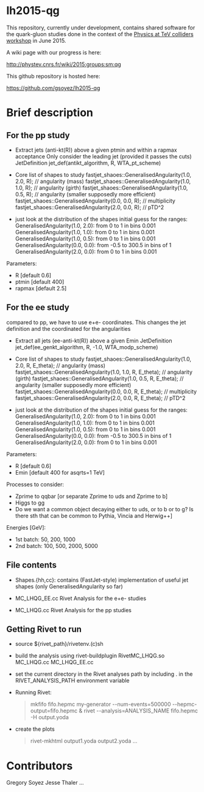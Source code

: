 lh2015-qg
=========

This repository, currently under development, contains shared software
for the quark-gluon studies done in the context of the [Physics at TeV
colliders workshop](http://phystev.cnrs.fr/) in June 2015.

A wiki page with our progress is here:

http://phystev.cnrs.fr/wiki/2015:groups:sm:qg

This github repository is hosted here:

https://github.com/gsoyez/lh2015-qg


Brief description
=================

For the pp study
----------------

- Extract jets (anti-kt(R)) above a given ptmin and within a rapmax acceptance
  Only consider the leading jet (provided it passes the cuts)
  JetDefinition jet_def(antikt_algorithm, R, WTA_pt_scheme)

- Core list of shapes to study
   fastjet_shaoes::GeneralisedAngularity(1.0, 2.0, R); // angularity (mass)
   fastjet_shaoes::GeneralisedAngularity(1.0, 1.0, R); // angularity (girth)
   fastjet_shaoes::GeneralisedAngularity(1.0, 0.5, R); // angularity (smaller supposedly more efficient)
   fastjet_shaoes::GeneralisedAngularity(0.0, 0.0, R); // multiplicity
   fastjet_shaoes::GeneralisedAngularity(2.0, 0.0, R); // pTD^2

- just look at the distribution of the shapes
  initial guess for the ranges:
    GeneralisedAngularity(1.0, 2.0): from 0 to 1 in bins 0.001
    GeneralisedAngularity(1.0, 1.0): from 0 to 1 in bins 0.001
    GeneralisedAngularity(1.0, 0.5): from 0 to 1 in bins 0.001
    GeneralisedAngularity(0.0, 0.0): from -0.5 to 300.5 in bins of 1 
    GeneralisedAngularity(2.0, 0.0): from 0 to 1 in bins 0.001


Parameters:
 - R [default 0.6]
 - ptmin [default 400]
 - rapmax [default 2.5]

For the ee study
----------------

  compared to pp, we have to use e+e- coordinates. This changes the
  jet definition and the coordinated for the angularities

- Extract all jets (ee-anti-kt(R)) above a given Emin
  JetDefinition jet_def(ee_genkt_algorithm, R, -1.0, WTA_modp_scheme)

- Core list of shapes to study
   fastjet_shaoes::GeneralisedAngularity(1.0, 2.0, R, E_theta); // angularity (mass)
   fastjet_shaoes::GeneralisedAngularity(1.0, 1.0, R, E_theta); // angularity (girth)
   fastjet_shaoes::GeneralisedAngularity(1.0, 0.5, R, E_theta); // angularity (smaller supposedly more efficient)
   fastjet_shaoes::GeneralisedAngularity(0.0, 0.0, R, E_theta); // multiplicity
   fastjet_shaoes::GeneralisedAngularity(2.0, 0.0, R, E_theta); // pTD^2

- just look at the distribution of the shapes
  initial guess for the ranges:
    GeneralisedAngularity(1.0, 2.0): from 0 to 1 in bins 0.001
    GeneralisedAngularity(1.0, 1.0): from 0 to 1 in bins 0.001
    GeneralisedAngularity(1.0, 0.5): from 0 to 1 in bins 0.001
    GeneralisedAngularity(0.0, 0.0): from -0.5 to 300.5 in bins of 1 
    GeneralisedAngularity(2.0, 0.0): from 0 to 1 in bins 0.001

Parameters:
 - R [default 0.6]
 - Emin [default 400 for asqrts=1 TeV]

Processes to consider:
 - Zprime to qqbar [or separate Zprime to uds and Zprime to b]
 - Higgs to gg
 - Do we want a common object decaying either to uds, or to b or to g?
   Is there sth that can be common to Pythia, Vincia and Herwig++]

Energies [GeV]:
 - 1st batch: 50, 200, 1000
 - 2nd batch: 100, 500, 2000, 5000

File contents
-------------

- Shapes.{hh,cc}: contains (FastJet-style) implementation of useful
  jet shapes (only GeneralisedAngularity so far)

- MC_LHQG_EE.cc  Rivet Analysis for the e+e- studies

- MC_LHQG.cc     Rivet Analysis for the pp studies

Getting Rivet to run
--------------------

- source ${rivet_path}/rivetenv.(c)sh
- build the analysis using
   rivet-buildplugin RivetMC_LHQG.so MC_LHQG.cc MC_LHQG_EE.cc
- set the current directory in the Rivet analyses path by including . in 
  the RIVET_ANALYSIS_PATH environment variable

- Running Rivet:
   > mkfifo fifo.hepmc
   > my-generator --num-events=500000 --hepmc-output=fifo.hepmc &
   > rivet --analysis=ANALYSIS_NAME fifo.hepmc -H output.yoda

- create the plots
   > rivet-mkhtml output1.yoda output2.yoda ...

Contributors
============

Gregory Soyez
Jesse Thaler
...
